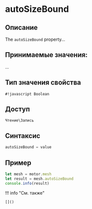 # autoSizeBound

## Описание
The `autoSizeBound` property...

## Принимаемые значения:
...

## Тип значения свойства
`#!javascript Boolean`

## Доступ
`Чтение\Запись`

## Синтаксис
```javascript
autoSizeBound = value
```

## Пример
```javascript linenums="1"
let mesh = motor.mesh
let result = mesh.autoSizeBound
console.info(result)
```

!!! info "См. также"

    []()

